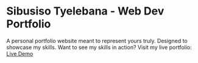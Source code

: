 # Sibusiso Tyelebana - Web Dev Portfolio

A personal portfolio website meant to represent yours truly. Designed to showcase my skills.
Want to see my skills in action? Visit my live portfolio: [Live Demo](https://sbutyebs.github.io/personal-portfolio/)
